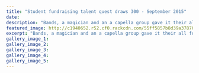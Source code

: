 ```yaml
---
title: "Student fundraising talent quest draws 300 - September 2015"
date: 
description: "Bands, a magician and an a capella group gave it their all for a special fundraising talent quest at Wanganui High School on Saturday night, Wanganui Chronicle 7/9/15..."
featured_image: http://c1940652.r52.cf0.rackcdn.com/55ff5857b8d39a3787000ea0/Talent-Quest-12.jpg
excerpt: "Bands, a magician and an a capella group gave it their all for a special fundraising talent quest at Wanganui High School on Saturday night."
gallery_image_1: 
gallery_image_2: 
gallery_image_3: 
gallery_image_4: 
gallery_image_5: 
---
```


